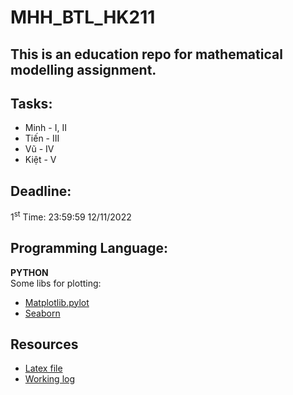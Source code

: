 # MHH_BTL_HK211
## This is an education repo for mathematical modelling assignment.
## Tasks:
- Minh - I, II
- Tiến - III
- Vũ - IV
- Kiệt - V 

## Deadline:
1<sup>st</sup> Time: 23:59:59 12/11/2022

## Programming Language:
**PYTHON**\
Some libs for plotting: 
- [Matplotlib.pylot](https://matplotlib.org/3.5.3/api/_as_gen/matplotlib.pyplot.html) 
- [Seaborn](https://seaborn.pydata.org/tutorial.html)

## Resources
- [Latex file](https://www.overleaf.com/8758723275hckghbgxfcrt)
- [Working log](https://docs.google.com/spreadsheets/d/1eamqoH1NRbpJEs1_vrDfXr99ek2VyaHO-fWGf9-7c_A/edit?usp=sharing)

